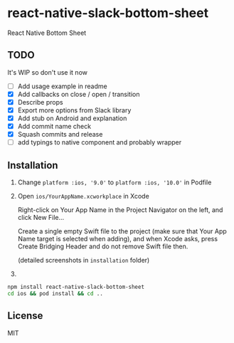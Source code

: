 # react-native-slack-bottom-sheet

React Native Bottom Sheet

## TODO

It's WIP so don't use it now

 - [ ] Add usage example in readme
 - [x] Add callbacks on close / open / transition
 - [x] Describe props
 - [x] Export more options from Slack library
 - [x] Add stub on Android and explanation
 - [x] Add commit name check
 - [x] Squash commits and release
 - [ ] add typings to native component and probably wrapper 
## Installation
1. Change `platform :ios, '9.0'` to `platform :ios, '10.0'` in Podfile
2. Open `ios/YourAppName.xcworkplace` in Xcode
   
   Right-click on Your App Name in the Project Navigator on the left, and click New File…
   
   Create a single empty Swift file to the project (make sure that Your App Name target is selected when adding), and when Xcode asks, press Create Bridging Header and do not remove Swift file then.
   
   (detailed screenshots in `installation` folder)
3. 
```bash
npm install react-native-slack-bottom-sheet
cd ios && pod install && cd ..
```

## License

MIT
